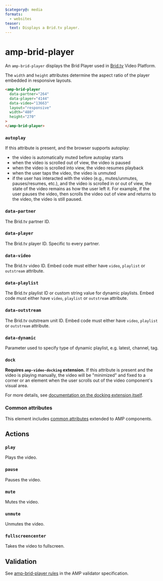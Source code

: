 ```yaml
---
$category@: media
formats:
  - websites
teaser:
  text: Displays a Brid.tv player.
---
```


<!---
Copyright 2015 The AMP HTML Authors. All Rights Reserved.

Licensed under the Apache License, Version 2.0 (the "License");
you may not use this file except in compliance with the License.
You may obtain a copy of the License at

      http://www.apache.org/licenses/LICENSE-2.0

Unless required by applicable law or agreed to in writing, software
distributed under the License is distributed on an "AS-IS" BASIS,
WITHOUT WARRANTIES OR CONDITIONS OF ANY KIND, either express or implied.
See the License for the specific language governing permissions and
limitations under the License.
-->

# amp-brid-player

An `amp-brid-player` displays the Brid Player used in [Brid.tv](https://www.brid.tv/) Video Platform.

The `width` and `height` attributes determine the aspect ratio of the player embedded in responsive layouts.

```html
<amp-brid-player
  data-partner="264"
  data-player="4144"
  data-video="13663"
  layout="responsive"
  width="480"
  height="270"
>
</amp-brid-player>
```

### `autoplay`

If this attribute is present, and the browser supports autoplay:

-   the video is automatically muted before autoplay starts
-   when the video is scrolled out of view, the video is paused
-   when the video is scrolled into view, the video resumes playback
-   when the user taps the video, the video is unmuted
-   if the user has interacted with the video (e.g., mutes/unmutes,
    pauses/resumes, etc.), and the video is scrolled in or out of view, the
    state of the video remains as how the user left it. For example, if the user
    pauses the video, then scrolls the video out of view and returns to the
    video, the video is still paused.

### `data-partner`

The Brid.tv partner ID.

### `data-player`

The Brid.tv player ID. Specific to every partner.

### `data-video`

The Brid.tv video ID. Embed code must either have `video`, `playlist` or
`outstream` attribute.

### `data-playlist`

The Brid.tv playlist ID or custom string value for dynamic playlists. Embed code
must either have `video`, `playlist` or `outstream` attribute.

### `data-outstream`

The Brid.tv outstream unit ID. Embed code must either have `video`, `playlist`
or `outstream` attribute.

### `data-dynamic`

Parameter used to specify type of dynamic playlist, e.g. latest, channel, tag.

### `dock`

**Requires `amp-video-docking` extension.** If this attribute is present and the
video is playing manually, the video will be "minimized" and fixed to a corner
or an element when the user scrolls out of the video component's visual area.

For more details, see [documentation on the docking extension itself](https://amp.dev/documentation/components/amp-video-docking).

### Common attributes

This element includes [common attributes](https://amp.dev/documentation/guides-and-tutorials/learn/common_attributes)
extended to AMP components.

## Actions

### `play`

Plays the video.

### `pause`

Pauses the video.

### `mute`

Mutes the video.

### `unmute`

Unmutes the video.

### `fullscreencenter`

Takes the video to fullscreen.

## Validation

See [amp-brid-player rules](https://github.com/ampproject/amphtml/blob/master/extensions/amp-brid-player/validator-amp-brid-player.protoascii) in the AMP validator specification.
